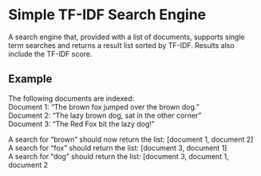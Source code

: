 # Simple TF-IDF Search Engine
A search engine that, provided with a list of documents, supports single term searches and returns a result list sorted by TF-IDF. Results also include the TF-IDF score.

## Example
The following documents are indexed:  
Document 1: “The brown fox jumped over the brown dog.”  
Document 2: “The lazy brown dog, sat in the other corner”  
Document 3: “The Red Fox bit the lazy dog!”  

A search for “brown” should now return the list: [document 1, document 2]  
A search for “fox” should return the list: [document 3, document 1]  
A search for “dog” should return the list: [document 3, document 1, document 2  
